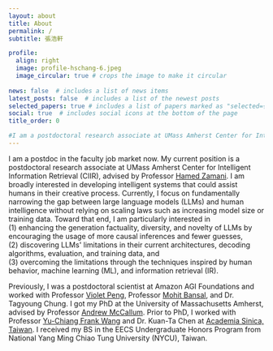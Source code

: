 ```yaml
---
layout: about
title: About
permalink: /
subtitle: 張浩軒

profile:
  align: right
  image: profile-hschang-6.jpeg
  image_circular: true # crops the image to make it circular
  
news: false  # includes a list of news items
latest_posts: false  # includes a list of the newest posts
selected_papers: true # includes a list of papers marked as "selected={true}"
social: true  # includes social icons at the bottom of the page
title_order: 0

#I am a postdoctoral research associate at UMass Amherst Center for Intelligent Information Retrieval (CIIR), advised by <a href="https://groups.cs.umass.edu/zamani/">Hamed Zamani</a>. 
---
```


I am a postdoc in the faculty job market now. My current position is a postdoctoral research associate at UMass Amherst Center for Intelligent Information Retrieval (CIIR), advised by Professor <a href="https://groups.cs.umass.edu/zamani/">Hamed Zamani</a>. I am broadly interested in developing intelligent systems that could assist humans in their creative process. Currently, I focus on fundamentally narrowing the gap between large language models (LLMs) and human intelligence without relying on scaling laws such as increasing model size or training data. Toward that end, I am particularly interested in <br>
(1) enhancing the generation factuality, diversity, and novelty of LLMs by encouraging the usage of more causal inferences and fewer guesses, <br>
(2) discovering LLMs' limitations in their current architectures, decoding algorithms, evaluation, and training data, and <br>
(3) overcoming the limitations through the techniques inspired by human behavior, machine learning (ML), and information retrieval (IR).


Previously, I was a postdoctoral scientist at Amazon AGI Foundations and worked with Professor <a href="https://vnpeng.net/">Violet Peng</a>, Professor <a href="https://www.cs.unc.edu/~mbansal/">Mohit Bansal</a>, and Dr. Tagyoung Chung. I got my PhD at the University of Massachusetts Amherst, advised by Professor <a href="https://people.cs.umass.edu/~mccallum/">Andrew McCallum</a>. Prior to PhD, I worked with Professor <a href="http://vllab.ee.ntu.edu.tw/members.html">Yu-Chiang Frank Wang</a> and Dr. Kuan-Ta Chen at <a href="https://www.sinica.edu.tw/en">Academia Sinica, Taiwan</a>. I received my BS in the EECS Undergraduate Honors Program from National Yang Ming Chiao Tung University (NYCU), Taiwan.

